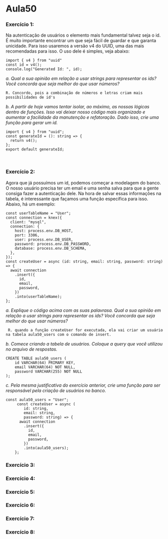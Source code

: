 # Aula50

### Exercício 1:

Na autenticação de usuários o elemento mais fundamental talvez seja o id. É muito importante encontrar um que seja fácil de guardar e que garanta unicidade. Para isso usaremos a versão v4 do UUID, uma das mais recomendadas para isso. 
O uso dele é simples, veja abaixo:

```
import { v4 } from "uuid"
const id = v4();
console.log("Generated Id: ", id);
```
<p><em>a. Qual a sua opinião em relação a usar strings para representar os ids? Você concorda que seja melhor do que usar números?</em></p>

``
R. Concordo, pois a combinação de números e letras criam mais possibilidades de id's
``
<p><em>b. A partir de hoje vamos tentar isolar, ao máximo, as nossas lógicas dentro de funções. Isso vai deixar nosso código mais organizado e aumentar a facilidade da manutenção e refatoração. Dado isso, crie uma função para gerar um id.</em></p>

```
import { v4 } from "uuid";
const generateId = (): string => {
  return v4();
};
export default generateId;
```
<br/>


### Exercício 2:

Agora que já possuímos um id, podemos começar a modelagem do banco. O nosso usuário precisa ter um email e uma senha salva para que a gente consiga fazer a autenticação dele. 
Na hora de salvar essas informações na tabela, é interessante que façamos uma função específica para isso. Abaixo, há um exemplo:

```
const userTableName = "User";
const connection = knex({
  client: "mysql",
  connection: {
    host: process.env.DB_HOST,
    port: 3306,
    user: process.env.DB_USER,
    password: process.env.DB_PASSWORD,
    database: process.env.DB_SCHEMA,
  },
});
const createUser = async (id: string, email: string, password: string) => {
  await connection
    .insert({
      id,
      email,
      password,
    })
    .into(userTableName);
};
```

<p><em>a. Explique o código acima com as suas palavrasa. Qual a sua opinião em relação a usar strings para representar os ids? Você concorda que seja melhor do que usar números?</em></p>

``
R. quando a função createUser for executada, ela vai criar um usuário na tabela aula50_users com o comando de insert.``

<p><em>b. Comece criando a tabela de usuários. Coloque a query que você utilizou no arquivo de respostas.</em></p>

```
CREATE TABLE aula50_users (
	id VARCHAR(64) PRIMARY KEY,
    email VARCHAR(64) NOT NULL,
    password VARCHAR(255) NOT NULL
);
```

<p><em>c. Pela mesma justificativa do exercício anterior, crie uma função para ser responsável pela criação de usuários no banco.</em></p>

```
const aula50_users = "User";
	 const createUser = async (
		id: string, 
		email: string, 
		password: string) => {
	  await connection
	    .insert({
	      id,
	      email,
	      password,
	    })
	    .into(aula50_users);
	};
```

### Exercício 3:
### Exercício 4:
### Exercício 5:
### Exercício 6:
### Exercício 7:
### Exercício 8: